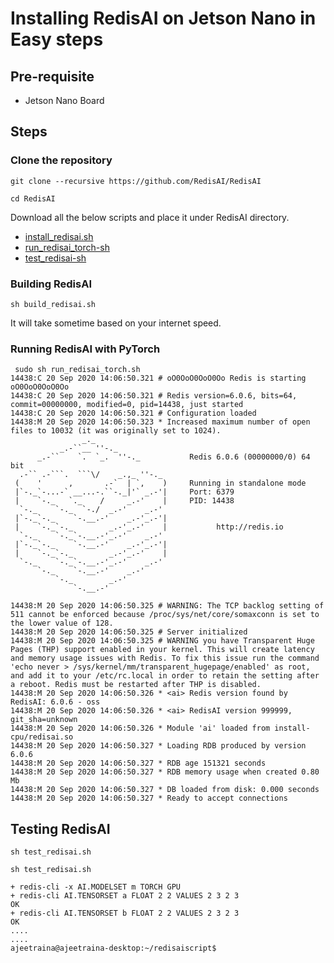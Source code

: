 # Installing RedisAI on Jetson Nano in Easy steps

## Pre-requisite

- Jetson Nano Board


## Steps

### Clone the repository

```
git clone --recursive https://github.com/RedisAI/RedisAI
```

```
cd RedisAI
```

Download all the below scripts and place it under RedisAI directory.

- [install_redisai.sh](https://github.com/collabnix/redisplanet/blob/master/enterprise/modules/redisai/install/install_rediai.sh)
- [run_redisai_torch-sh](https://github.com/collabnix/redisplanet/blob/master/enterprise/modules/redisai/install/run_redisai_torch-sh)
- [test_redisai-sh](https://github.com/collabnix/redisplanet/blob/master/enterprise/modules/redisai/install/test_redisai-sh)

### Building RedisAI


```
sh build_redisai.sh
```



It will take sometime based on your internet speed.


### Running RedisAI with PyTorch

```
 sudo sh run_redisai_torch.sh 
14438:C 20 Sep 2020 14:06:50.321 # oO0OoO0OoO0Oo Redis is starting oO0OoO0OoO0Oo
14438:C 20 Sep 2020 14:06:50.321 # Redis version=6.0.6, bits=64, commit=00000000, modified=0, pid=14438, just started
14438:C 20 Sep 2020 14:06:50.321 # Configuration loaded
14438:M 20 Sep 2020 14:06:50.323 * Increased maximum number of open files to 10032 (it was originally set to 1024).
                _._                                                  
           _.-``__ ''-._                                             
      _.-``    `.  `_.  ''-._           Redis 6.0.6 (00000000/0) 64 bit
  .-`` .-```.  ```\/    _.,_ ''-._                                   
 (    '      ,       .-`  | `,    )     Running in standalone mode
 |`-._`-...-` __...-.``-._|'` _.-'|     Port: 6379
 |    `-._   `._    /     _.-'    |     PID: 14438
  `-._    `-._  `-./  _.-'    _.-'                                   
 |`-._`-._    `-.__.-'    _.-'_.-'|                                  
 |    `-._`-._        _.-'_.-'    |           http://redis.io        
  `-._    `-._`-.__.-'_.-'    _.-'                                   
 |`-._`-._    `-.__.-'    _.-'_.-'|                                  
 |    `-._`-._        _.-'_.-'    |                                  
  `-._    `-._`-.__.-'_.-'    _.-'                                   
      `-._    `-.__.-'    _.-'                                       
          `-._        _.-'                                           
              `-.__.-'                                               

14438:M 20 Sep 2020 14:06:50.325 # WARNING: The TCP backlog setting of 511 cannot be enforced because /proc/sys/net/core/somaxconn is set to the lower value of 128.
14438:M 20 Sep 2020 14:06:50.325 # Server initialized
14438:M 20 Sep 2020 14:06:50.325 # WARNING you have Transparent Huge Pages (THP) support enabled in your kernel. This will create latency and memory usage issues with Redis. To fix this issue run the command 'echo never > /sys/kernel/mm/transparent_hugepage/enabled' as root, and add it to your /etc/rc.local in order to retain the setting after a reboot. Redis must be restarted after THP is disabled.
14438:M 20 Sep 2020 14:06:50.326 * <ai> Redis version found by RedisAI: 6.0.6 - oss
14438:M 20 Sep 2020 14:06:50.326 * <ai> RedisAI version 999999, git_sha=unknown
14438:M 20 Sep 2020 14:06:50.326 * Module 'ai' loaded from install-cpu/redisai.so
14438:M 20 Sep 2020 14:06:50.327 * Loading RDB produced by version 6.0.6
14438:M 20 Sep 2020 14:06:50.327 * RDB age 151321 seconds
14438:M 20 Sep 2020 14:06:50.327 * RDB memory usage when created 0.80 Mb
14438:M 20 Sep 2020 14:06:50.327 * DB loaded from disk: 0.000 seconds
14438:M 20 Sep 2020 14:06:50.327 * Ready to accept connections

```


## Testing RedisAI 


```
sh test_redisai.sh
```

```
sh test_redisai.sh 

+ redis-cli -x AI.MODELSET m TORCH GPU
+ redis-cli AI.TENSORSET a FLOAT 2 2 VALUES 2 3 2 3
OK
+ redis-cli AI.TENSORSET b FLOAT 2 2 VALUES 2 3 2 3
OK
....
....
ajeetraina@ajeetraina-desktop:~/redisaiscript$ 

```


